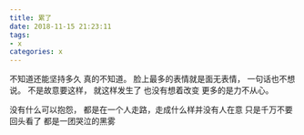 ```yaml
---
title: 累了
date: 2018-11-15 21:23:11  
tags: 
- x
categories: x
---
```

不知道还能坚持多久
真的不知道。
脸上最多的表情就是面无表情，
一句话也不想说。
不是故意要这样，
就这样发生了
也没有想着改变
更多的是力不从心。

没有什么可以抱怨，
都是在一个人走路，走成什么样并没有人在意
只是千万不要回头看了
都是一团哭泣的黑雾
